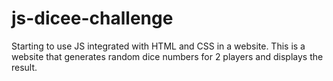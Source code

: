# js-dicee-challenge
Starting to use JS integrated with HTML and CSS in a website. This is a website that generates random dice numbers for 2 players and displays the result.

